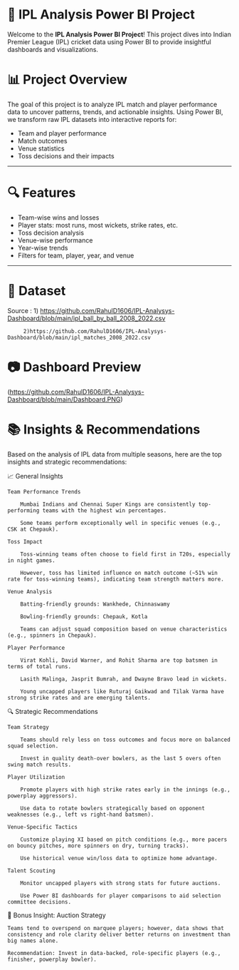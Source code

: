 # 🏏 IPL Analysis Power BI Project

Welcome to the **IPL Analysis Power BI Project**! This project dives into Indian Premier League (IPL) cricket data using Power BI to provide insightful dashboards and visualizations.

# 📊 Project Overview

The goal of this project is to analyze IPL match and player performance data to uncover patterns, trends, and actionable insights. Using Power BI, we transform raw IPL datasets into interactive reports for:

- Team and player performance
- Match outcomes
- Venue statistics
- Toss decisions and their impacts

---

# 🔍 Features

- Team-wise wins and losses
- Player stats: most runs, most wickets, strike rates, etc.
- Toss decision analysis
- Venue-wise performance
- Year-wise trends
- Filters for team, player, year, and venue

---

# 📁 Dataset

Source : 1) https://github.com/RahulD1606/IPL-Analysys-Dashboard/blob/main/ipl_ball_by_ball_2008_2022.csv

         2)https://github.com/RahulD1606/IPL-Analysys-Dashboard/blob/main/ipl_matches_2008_2022.csv
         
# 📷 Dashboard Preview
(https://github.com/RahulD1606/IPL-Analysys-Dashboard/blob/main/Dashboard.PNG)

# 📚 Insights & Recommendations

Based on the analysis of IPL data from multiple seasons, here are the top insights and strategic recommendations:

📈 General Insights

    Team Performance Trends

        Mumbai Indians and Chennai Super Kings are consistently top-performing teams with the highest win percentages.

        Some teams perform exceptionally well in specific venues (e.g., CSK at Chepauk).

    Toss Impact

        Toss-winning teams often choose to field first in T20s, especially in night games.

        However, toss has limited influence on match outcome (~51% win rate for toss-winning teams), indicating team strength matters more.

    Venue Analysis

        Batting-friendly grounds: Wankhede, Chinnaswamy

        Bowling-friendly grounds: Chepauk, Kotla

        Teams can adjust squad composition based on venue characteristics (e.g., spinners in Chepauk).

    Player Performance

        Virat Kohli, David Warner, and Rohit Sharma are top batsmen in terms of total runs.

        Lasith Malinga, Jasprit Bumrah, and Dwayne Bravo lead in wickets.

        Young uncapped players like Ruturaj Gaikwad and Tilak Varma have strong strike rates and are emerging talents.

🔍 Strategic Recommendations

    Team Strategy

        Teams should rely less on toss outcomes and focus more on balanced squad selection.

        Invest in quality death-over bowlers, as the last 5 overs often swing match results.

    Player Utilization

        Promote players with high strike rates early in the innings (e.g., powerplay aggressors).

        Use data to rotate bowlers strategically based on opponent weaknesses (e.g., left vs right-hand batsmen).

    Venue-Specific Tactics

        Customize playing XI based on pitch conditions (e.g., more pacers on bouncy pitches, more spinners on dry, turning tracks).

        Use historical venue win/loss data to optimize home advantage.

    Talent Scouting

        Monitor uncapped players with strong stats for future auctions.

        Use Power BI dashboards for player comparisons to aid selection committee decisions.

📌 Bonus Insight: Auction Strategy

    Teams tend to overspend on marquee players; however, data shows that consistency and role clarity deliver better returns on investment than big names alone.

    Recommendation: Invest in data-backed, role-specific players (e.g., finisher, powerplay bowler).



